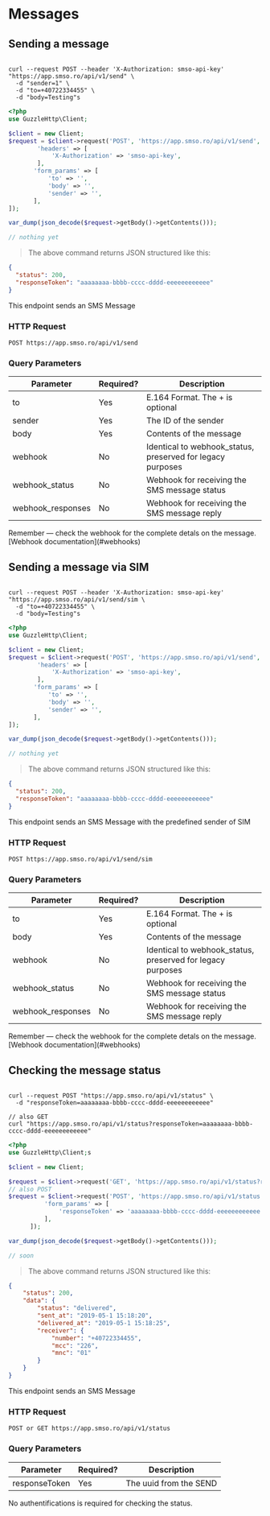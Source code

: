 # Messages

## Sending a message

```shell

curl --request POST --header 'X-Authorization: smso-api-key' "https://app.smso.ro/api/v1/send" \
  -d "sender=1" \
  -d "to=+40722334455" \
  -d "body=Testing"s

```

```php
<?php
use GuzzleHttp\Client;

$client = new Client;
$request = $client->request('POST', 'https://app.smso.ro/api/v1/send', [
        'headers' => [
            'X-Authorization' => 'smso-api-key',
        ],
       'form_params' => [
           'to' => '',
           'body' => '',
           'sender' => '',
       ],
]);

var_dump(json_decode($request->getBody()->getContents()));
```

```javascript
// nothing yet
```

> The above command returns JSON structured like this:

```json
{
  "status": 200,
  "responseToken": "aaaaaaaa-bbbb-cccc-dddd-eeeeeeeeeeee"
}
```

This endpoint sends an SMS Message

### HTTP Request

`POST https://app.smso.ro/api/v1/send`

### Query Parameters

Parameter | Required? | Description
--------- | ------- | -----------
to                | Yes | E.164 Format. The + is optional	
sender            | Yes | The ID of the sender
body              | Yes | Contents of the message
webhook           | No  | Identical to webhook_status, preserved for legacy purposes
webhook_status    | No  | Webhook for receiving the SMS message status
webhook_responses | No  | Webhook for receiving the SMS message reply

<aside class="success">
Remember — check the webhook for the complete detals on the message. [Webhook documentation](#webhooks)
</aside>  

## Sending a message via SIM

```shell

curl --request POST --header 'X-Authorization: smso-api-key' "https://app.smso.ro/api/v1/send/sim \
  -d "to=+40722334455" \
  -d "body=Testing"s

```

```php
<?php
use GuzzleHttp\Client;

$client = new Client;
$request = $client->request('POST', 'https://app.smso.ro/api/v1/send', [
        'headers' => [
            'X-Authorization' => 'smso-api-key',
        ],
       'form_params' => [
           'to' => '',
           'body' => '',
           'sender' => '',
       ],
]);

var_dump(json_decode($request->getBody()->getContents()));
```

```javascript
// nothing yet
```

> The above command returns JSON structured like this:

```json
{
  "status": 200,
  "responseToken": "aaaaaaaa-bbbb-cccc-dddd-eeeeeeeeeeee"
}
```

This endpoint sends an SMS Message with the predefined sender of SIM

### HTTP Request

`POST https://app.smso.ro/api/v1/send/sim`

### Query Parameters

Parameter | Required? | Description
--------- | ------- | -----------
to                | Yes | E.164 Format. The + is optional	
body              | Yes | Contents of the message
webhook           | No  | Identical to webhook_status, preserved for legacy purposes
webhook_status    | No  | Webhook for receiving the SMS message status
webhook_responses | No  | Webhook for receiving the SMS message reply

<aside class="success">
Remember — check the webhook for the complete detals on the message. [Webhook documentation](#webhooks)
</aside>  

## Checking the message status

```shell

curl --request POST "https://app.smso.ro/api/v1/status" \
  -d "responseToken=aaaaaaaa-bbbb-cccc-dddd-eeeeeeeeeeee"

// also GET  
curl "https://app.smso.ro/api/v1/status?responseToken=aaaaaaaa-bbbb-cccc-dddd-eeeeeeeeeeee"
```

```php
<?php
use GuzzleHttp\Client;s

$client = new Client;

$request = $client->request('GET', 'https://app.smso.ro/api/v1/status?responseToken=aaaaaaaa-bbbb-cccc-dddd-eeeeeeeeeeee');
// also POST  
$request = $client->request('POST', 'https://app.smso.ro/api/v1/status', [
          'form_params' => [
              'responseToken' => 'aaaaaaaa-bbbb-cccc-dddd-eeeeeeeeeeee',
          ],
      ]);

var_dump(json_decode($request->getBody()->getContents()));
```

```javascript
// soon 
```

> The above command returns JSON structured like this:

```json
{
    "status": 200,
    "data": {
        "status": "delivered",
        "sent_at": "2019-05-1 15:18:20",
        "delivered_at": "2019-05-1 15:18:25",
        "receiver": {
            "number": "+40722334455",
            "mcc": "226",
            "mnc": "01"
        }
    }
}
```

This endpoint sends an SMS Message

### HTTP Request

`POST or GET https://app.smso.ro/api/v1/status`

### Query Parameters

Parameter | Required? | Description
--------- | ------- | -----------
responseToken | Yes | The uuid from the SEND 


<aside class="notice">
No authentifications is required for checking the status.
</aside>  
